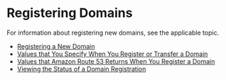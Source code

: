 # Registering Domains<a name="domain-register-update"></a>

For information about registering new domains, see the applicable topic\.


+ [Registering a New Domain](domain-register.md)
+ [Values that You Specify When You Register or Transfer a Domain](domain-register-values-specify.md)
+ [Values that Amazon Route 53 Returns When You Register a Domain](domain-register-values-returned.md)
+ [Viewing the Status of a Domain Registration](domain-view-status.md)